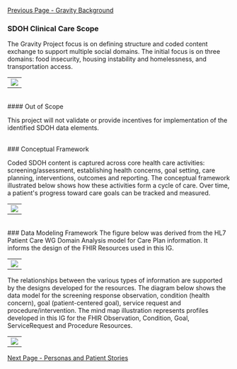 [Previous Page - Gravity Background](gravity_background.html)

###  SDOH Clinical Care Scope

The Gravity Project focus is on defining structure and coded content exchange to support multiple social domains. The initial focus is on three domains: food insecurity, housing instability and homelessness, and transportation access.

<table><tr><td><img src="InitialDomains.jpg" /></td></tr></table>


<br>
####  Out of Scope

This project will not validate or provide incentives for implementation of the identified SDOH data elements.

<br>
### Conceptual Framework

Coded SDOH content is captured across core health care activities: screening/assessment, establishing health concerns, goal setting, care planning, interventions, outcomes and reporting. The conceptual framework illustrated below shows how these activities form a cycle of care. Over time, a patient's progress toward care goals can be tracked and measured.


<table><tr><td><img src="ConceptualFramework2.jpg" /></td></tr></table>


<br>
### Data Modeling Framework
The figure below was derived from the HL7 Patient Care WG Domain Analysis model for Care Plan information. It informs the design of the FHIR Resources used in this IG.

<table><tr><td><img src="DataModelingFrameword.jpg" /></td></tr></table>

The relationships between the various types of information are supported by the designs developed for the resources. The diagram below shows the data model for the screening response observation, condition (health concern), goal (patient-centered goal), service request and procedure/intervention. The mind map illustration represents profiles developed in this IG for the FHIR Observation, Condition, Goal, ServiceRequest and Procedure Resources. 

<table><tr><td><img src="FHIR_Resource_Reference_MiMind_3.png" /></td></tr></table>





[Next Page - Personas and Patient Stories](personas_and_patient_stories.html)